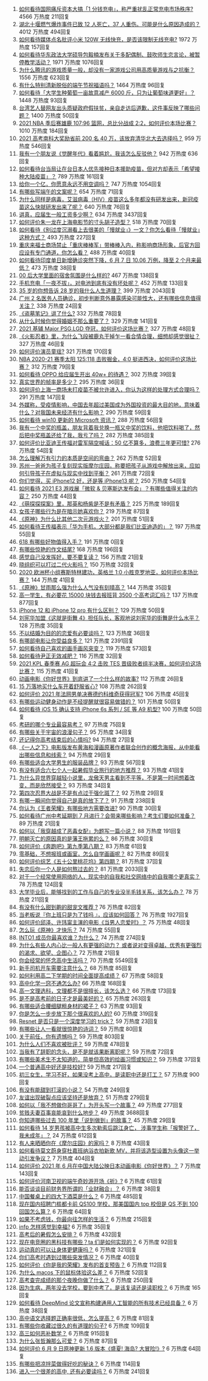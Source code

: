 1. [如何看待国网痛斥资本大搞「1 分钱充电」，称严重扰乱正常充电市场秩序?](https://www.zhihu.com/question/464766118) 4566 万热度 211回复
1. [湖北十堰燃气爆炸事件已致 12 人死亡，37 人重伤。可能是什么原因造成的？](https://www.zhihu.com/question/464751425) 4012 万热度 494回复
1. [如何看待媒体点名批评小米 120W 无线快充，是否该限制无线充电?](https://www.zhihu.com/question/464750035) 1972 万热度 157回复
1. [如何看待华东政法大学硕导包毅楠发布关于多配偶制、鼓吹师生恋言论，被暂停教学活动？](https://www.zhihu.com/question/463918672) 1971 万热度 1076回复
1. [为什么腾讯的游戏质量一般，却没有一家游戏公司用高质量游戏与之抗衡？](https://www.zhihu.com/question/437231835) 1556 万热度 623回复
1. [有什么特别清新脱俗的端午节祝福语吗？](https://www.zhihu.com/question/281359595) 1464 万热度 96回复
1. [如何看待「大学生种葡萄一亩故意减产 6000 斤，只为让葡萄味道更好」？](https://www.zhihu.com/question/464455061) 1448 万热度 93回复
1. [台湾艺人替网友出头质疑政府假扶贫，亲自走访后道歉，这件事反映了哪些问题？](https://www.zhihu.com/question/464604915) 1400 万热度 50回复
1. [2021 NBA 季后赛雄鹿 107:96 篮网，总比分战成 2:2，如何评价本场比赛？](https://www.zhihu.com/question/464891369) 1010 万热度 184回复
1. [2021 高考南科大奖励省前 200 名 40 万，该放弃清华北大去选择吗？](https://www.zhihu.com/question/464200988) 959 万热度 546回复
1. [我有一个朋友说《觉醒年代》看着尴尬，我该怎么反驳他？](https://www.zhihu.com/question/451585351) 942 万热度 636回复
1. [如何看待台当局让在台日本人优先接种日本援助疫苗，但对方却表示「希望接种大陆疫苗」？](https://www.zhihu.com/question/464492676) 789 万热度 161回复
1. [给你一个亿，你愿意永远不用空调吗？](https://www.zhihu.com/question/461752259) 747 万热度 1054回复
1. [有哪些写端午的文案呢？](https://www.zhihu.com/question/464227774) 654 万热度 71回复
1. [为什么同样是病毒，艾滋病毒（HIV）疫苗这么多年都没有研发出来，新冠疫苗这么快就研发出来了呢？](https://www.zhihu.com/question/464293186) 640 万热度 76回复
1. [讲真，应届生一般工资多少啊？](https://www.zhihu.com/question/58570383) 634 万热度 3437回复
1. [如何评价朱一龙在上海电影节的寸头胡子造型？](https://www.zhihu.com/question/464613394) 518 万热度 70回复
1. [如何看待《别过度沉溺看上去很美的「慢就业」》一文？你怎么看待「慢就业」这种方式？](https://www.zhihu.com/question/464448399) 493 万热度 227回复
1. [重庆来福士商场禁止「重庆棒棒军」带棒棒入内，称影响商场形象，后官方回应设有专门通道，你怎么看？](https://www.zhihu.com/question/464277644) 488 万热度 40回复
1. [如何看待印度单日新增确诊突然下降，6 月 7 日 10.06 万例，降至 2 个月来最低？](https://www.zhihu.com/question/464053148) 473 万热度 38回复
1. [00 后大学里面的宿舍氛围是什么样的?](https://www.zhihu.com/question/464374285) 467 万热度 138回复
1. [手机充电「一夜不拔」，对电池到底有没有坏处呢？](https://www.zhihu.com/question/351666337) 452 万热度 133回复
1. [35 岁的你想告诉 28 岁的我什么人生道理？](https://www.zhihu.com/question/345832687) 399 万热度 2043回复
1. [广州 2 名医务人员确诊，初步判断意外暴露感染可能性大，还有哪些信息值得关注？](https://www.zhihu.com/question/464902327) 338 万热度 24回复
1. [《盗墓笔记》讲了什么?](https://www.zhihu.com/question/32090742) 332 万热度 78回复
1. [从什么时候你觉得婚姻不那么重要了？](https://www.zhihu.com/question/454383382) 329 万热度 141回复
1. [2021 基辅 Major PSG.LGD 夺冠，如何评价这场比赛？](https://www.zhihu.com/question/464892135) 327 万热度 48回复
1. [《火影忍者》里，为什么飞段被鹿丸干掉乍一看合情合理，细想却感觉很扯？](https://www.zhihu.com/question/459621987) 327 万热度 46回复
1. [如何评价演员童瑶?](https://www.zhihu.com/question/374564039) 321 万热度 170回复
1. [NBA 2020-21 赛季太阳 125:118 击败掘金，4:0 挺进西决，如何评价这场比赛？](https://www.zhihu.com/question/464894466) 312 万热度 79回复
1. [如何看待 OPPO 给应届生开出 40w+ 的待遇？](https://www.zhihu.com/question/420016446) 302 万热度 39回复
1. [真实世界的帧率是多少？](https://www.zhihu.com/question/463432278) 295 万热度 36回复
1. [如何评价上海一商场未打疫苗不被允许进入，你认为这样的处理方式合理吗？](https://www.zhihu.com/question/463818396) 291 万热度 147回复
1. [外媒称，受疫情影响，中国去年超过美国成为外国投资的最大目的地，意味着什么？对我国未来经济有什么影响？](https://www.zhihu.com/question/457880259) 290 万热度 59回复
1. [如何看待 win10 更新的 Microsoft 资讯？](https://www.zhihu.com/question/464120290) 288 万热度 56回复
1. [我有一个中奖的瓶盖，朋友背着我兑换一瓶又中奖的饮料，他把饮料喝了，然后把中奖瓶盖还给了我，我亏了吗？](https://www.zhihu.com/question/459981000) 282 万热度 385回复
1. [如何评价比亚迪王传福对雷军隔空喊话：50 亿不算多，浪费三年更可惜?](https://www.zhihu.com/question/464298292) 276 万热度 54回复
1. [怎么理解万有引力的本质是空间的弯曲？](https://www.zhihu.com/question/330796123) 262 万热度 52回复
1. [苏州一爸爸为孩子复刻现实版摩尔庄园，称要把孩子从游戏中解放出来，应如何引导孩子在虚拟与现实中找到平衡？](https://www.zhihu.com/question/464491170) 261 万热度 72回复
1. [你们觉得，买 iPhone12 好，还是等 iPhone13 呢？](https://www.zhihu.com/question/426253380) 250 万热度 54回复
1. [如何看待 2021 E3 游戏展「微软 & 贝塞斯达发布会」？有哪些值得关注的内容？](https://www.zhihu.com/question/464870968) 250 万热度 44回复
1. [《萌探探探案》里，那英和杨紫是不是有矛盾？](https://www.zhihu.com/question/464554526) 225 万热度 189回复
1. [女孩子哪些行为是在暗示她喜欢你？](https://www.zhihu.com/question/457449556) 219 万热度 87回复
1. [《原神》为什么比其他二次元游戏火？](https://www.zhihu.com/question/463779591) 201 万热度 51回复
1. [如何看待王传福表示「华为手机，大部分都是我们比亚迪造的」？](https://www.zhihu.com/question/464283085) 197 万热度 55回复
1. [618 有哪些好物值得入手？](https://www.zhihu.com/roundtable/618buy) 191 万热度 0回复
1. [有哪些惊艳的作文结尾?](https://www.zhihu.com/question/369181074) 168 万热度 196回复
1. [感觉自己没发挥好，要不要复读？](https://www.zhihu.com/question/464121867) 156 万热度 21回复
1. [晓组织可以打过二代火影吗？](https://www.zhihu.com/question/462986796) 150 万热度 32回复
1. [2020 欧洲杯小组赛斯特林建功，英格兰 1:0 小胜克罗地亚，如何评价本场比赛？](https://www.zhihu.com/question/464785707) 144 万热度 41回复
1. [《原神》甘雨那么强为什么人气没有刻晴高？](https://www.zhihu.com/question/464391717) 144 万热度 35回复
1. [高一学生，有必要花 15000 块钱去报班背 3500 个高考词汇吗？](https://www.zhihu.com/question/460422473) 137 万热度 877回复
1. [iPhone 12 和 iPhone 12 pro 有什么区别？](https://www.zhihu.com/question/425539076) 129 万热度 50回复
1. [刘宪华加盟《这就是街舞 4》担任队长，客观地说刘宪华的街舞是什么水平？](https://www.zhihu.com/question/464486529) 128 万热度 35回复
1. [不以结婚为目的的恋爱有必要谈吗？](https://www.zhihu.com/question/349668499) 123 万热度 36回复
1. [有哪部电影让你受益良多？](https://www.zhihu.com/question/303835412) 121 万热度 2391回复
1. [如何看待自己喜欢的画手画风突变？](https://www.zhihu.com/question/307511431) 119 万热度 573回复
1. [如何看待尹正无效减肥？](https://www.zhihu.com/question/464743137) 116 万热度 32回复
1. [2021 KPL 春季赛 AG 超玩会 4:2 击败 TES 晋级败者组半决赛，如何评价这场比赛？](https://www.zhihu.com/question/464861706) 115 万热度 41回复
1. [动画电影《你好世界》到底讲了一个什么样的故事?](https://www.zhihu.com/question/464262833) 112 万热度 26回复
1. [15 万落地买什么车开着舒服省心?](https://www.zhihu.com/question/441839447) 108 万热度 262回复
1. [如何评价 2021 年法网男单决赛德约科维奇获得冠军?](https://www.zhihu.com/question/464882084) 106 万热度 45回复
1. [有哪些运动健身动作是不经提醒就很容易做错的？](https://www.zhihu.com/question/270921440) 101 万热度 50回复
1. [如何看待 iOS 15 确认支持 iPhone 6s 系列 / SE 等 A9 机型?](https://www.zhihu.com/question/463795738) 100 万热度 50回复
1. [考研的哪个专业最容易考？](https://www.zhihu.com/question/322507815) 97 万热度 75回复
1. [有哪些关于宇宙的浪漫句子？](https://www.zhihu.com/question/441262929) 95 万热度 34回复
1. [还记得你高考结束后的心情吗?](https://www.zhihu.com/question/464556915) 94 万热度 27回复
1. [《一人之下》电影版发布黄海和漫画原著作者联合创作的概念海报，从中能看出哪些信息和线索？](https://www.zhihu.com/question/464799145) 94 万热度 29回复
1. [有哪些适合大学男生的服装品牌？](https://www.zhihu.com/question/282681681) 93 万热度 567回复
1. [有没有适合六七个人一起暑假毕业旅行的地方推荐？](https://www.zhihu.com/question/460217937) 93 万热度 41回复
1. [为什么异世界穿越轻小说里，龙傲天男主看到不平等，不是第一时间想着改变，而是欣然接受？](https://www.zhihu.com/question/464353705) 93 万热度 34回复
1. [第四次忍界大战是不是有点过于强化斑了？](https://www.zhihu.com/question/463167494) 92 万热度 29回复
1. [有哪一瞬间你觉得自己是真的放下了？](https://www.zhihu.com/question/462689698) 91 万热度 238回复
1. [你认为《王者荣耀》有哪些地方需要改进?](https://www.zhihu.com/question/458625117) 90 万热度 30回复
1. [如何看待广州中考延期到 7 月进行？会带来哪些影响？考生们要如何准备？](https://www.zhihu.com/question/464957932) 89 万热度 21回复
1. [如何以「我穿越成了恶毒女配」为题写一篇小说？](https://www.zhihu.com/question/434090318) 88 万热度 191回复
1. [明朝灭亡的原因真的是藩王拖累的么？](https://www.zhihu.com/question/458323327) 86 万热度 30回复
1. [如何评价《奔跑吧》第九季第八期？](https://www.zhihu.com/question/464526784) 83 万热度 61回复
1. [零基础，不想报班或画室，怎么自学画画呢？](https://www.zhihu.com/question/22053236) 82 万热度 89回复
1. [如何评价综艺《五十公里桃花坞》第四期？](https://www.zhihu.com/question/464676192) 81 万热度 37回复
1. [失恋后你一个人是如何熬过去的？](https://www.zhihu.com/question/337271526) 81 万热度 2033回复
1. [对于一个经常使用网络的人，现实中的自我和社交网络中的自我哪个更真实？](https://www.zhihu.com/question/22669483) 78 万热度 124回复
1. [大学毕业后，能够找到的工作与自己的专业没半毛钱关系，该怎么办？](https://www.zhihu.com/question/453483009) 78 万热度 211回复
1. [有没有什么甜到齁的甜宠文推荐   ?](https://www.zhihu.com/question/362988648) 76 万热度 82回复
1. [当老板说『你上班只是为了钱吗 』，应该如何回答？](https://www.zhihu.com/question/459271480) 76 万热度 1927回复
1. [如何评价邱泽、许玮甯主演的电影《当男人恋爱时》？](https://www.zhihu.com/question/461879258) 75 万热度 48回复
1. [怎么玩《原神》才快乐？](https://www.zhihu.com/question/458800508) 74 万热度 55回复
1. [INTO1 成员你最喜欢谁？为什么？](https://www.zhihu.com/question/459155590) 74 万热度 274回复
1. [为什么有些人内心比一般人有更强的动力？ 或者说对变得卓越，优秀有更强烈的渴求、欲望、企图心？](https://www.zhihu.com/question/19670723) 72 万热度 21回复
1. [你会经常的怀念高中生活吗？](https://www.zhihu.com/question/430748904) 70 万热度 5549回复
1. [新手司机开车需要注意什么？](https://www.zhihu.com/question/418373990) 68 万热度 85回复
1. [如何利用高二下学期的时间全面提高成绩？](https://www.zhihu.com/question/313416625) 67 万热度 58回复
1. [高中化学一窍不通怎么办?](https://www.zhihu.com/question/352785195) 66 万热度 168回复
1. [高一文理选科，文理都不是很擅长，该怎么选？](https://www.zhihu.com/question/463506260) 66 万热度 173回复
1. [是不是高考前的日子才是最美好的？](https://www.zhihu.com/question/463570391) 65 万热度 263回复
1. [有哪些适合腰细腿粗身材的裙子？](https://www.zhihu.com/question/451854465) 63 万热度 93回复
1. [你是怎么一步步放下那个很喜欢的人的?](https://www.zhihu.com/question/462214825) 60 万热度 319回复
1. [Resnet 是否只是一个深度学习的 trick？](https://www.zhihu.com/question/459892388) 59 万热度 23回复
1. [有哪些让人一看就很惊艳的诗词？](https://www.zhihu.com/question/458249179) 59 万热度 80回复
1. [关于前任，你有遗憾吗？](https://www.zhihu.com/question/458229866) 59 万热度 803回复
1. [为什么人们不喜欢被批评？](https://www.zhihu.com/question/22987136) 59 万热度 478回复
1. [当我有了辞职的念头，是不是就该果断离职呢？](https://www.zhihu.com/question/399873490) 59 万热度 72回复
1. [有哪些美术生不太知道的，简单但高效的绘画习惯或知识？](https://www.zhihu.com/question/291527457) 59 万热度 37回复
1. [一个普通高中好还是技校好?](https://www.zhihu.com/question/463491459) 59 万热度 217回复
1. [初三女生，学习不好，如果没考上高中，是读职中还是打工？](https://www.zhihu.com/question/458989163) 57 万热度 900回复
1. [有没有能甜到打滚的小说？](https://www.zhihu.com/question/440275476) 54 万热度 249回复
1. [友谊出现破裂点应该坚持还是放弃？](https://www.zhihu.com/question/462488888) 51 万热度 279回复
1. [如何以「我不想做你哥哥了」为开头写一个故事？](https://www.zhihu.com/question/450075897) 49 万热度 277回复
1. [贫贱夫妻百事哀能哀到什么地步？](https://www.zhihu.com/question/363473759) 49 万热度 3688回复
1. [你知道哪些过去 100 年里「说到做到」的故事？](https://www.zhihu.com/question/464242642) 45 万热度 29回复
1. [如何看待 14 岁男孩被高中生多次勒索后跳江身亡， 涉事学生称「报警好了，我未成年」？](https://www.zhihu.com/question/464277122) 24 万热度 612回复
1. [有人来晒晒你在《摩尔庄园》的家吗？](https://www.zhihu.com/question/463512086) 8 万热度 43回复
1. [如何看待莫文蔚身穿杜嘉班纳浴衣拍新歌 MV，并将该造型设置为头像这一举动引发争议？](https://www.zhihu.com/question/464608586) 7 万热度 404回复
1. [如何评价 2021 年 6 月在中国大陆公映日本动画电影《你好世界》？](https://www.zhihu.com/question/462217412) 7 万热度 143回复
1. [如何评价河南卫视的端午奇妙游开场《祈》?](https://www.zhihu.com/question/464708590) 6 万热度 61回复
1. [能否谈谈目前财务界所谓的「业财融合」？](https://www.zhihu.com/question/276174221) 6 万热度 38回复
1. [中国餐桌上的四大下酒菜是什么？](https://www.zhihu.com/question/462205949) 6 万热度 485回复
1. [现在国内招聘门槛都卡前 QS100 学校，那美国国内 top 校但是 QS 不到 100 回国怎么算？](https://www.zhihu.com/question/463057342) 6 万热度 64回复
1. [如果不考虑钱，你最向往怎样的生活？](https://www.zhihu.com/question/463878603) 6 万热度 215回复
1. [infp 怎样感觉到幸福?](https://www.zhihu.com/question/462853839) 6 万热度 35回复
1. [高考后的暑假怎么安排？](https://www.zhihu.com/question/398637488) 6 万热度 432回复
1. [现在电竞圈的黑科技有哪些？ta 们是如何实现的？](https://www.zhihu.com/question/464083941) 6 万热度 92回复
1. [运动真的可以让身体更健康吗？](https://www.zhihu.com/question/453841541) 6 万热度 321回复
1. [你们高考时遇到过哪些突发情况？](https://www.zhihu.com/question/284637836) 6 万热度 40回复
1. [如何评价《你是我的荣耀》发布的首支预告？](https://www.zhihu.com/question/463728391) 6 万热度 112回复
1. [为什么 macos 下的鼠标体验这么差？](https://www.zhihu.com/question/461920973) 6 万热度 52回复
1. [高考查完成绩的那个夜晚你做了什么？](https://www.zhihu.com/question/455878400) 6 万热度 250回复
1. [因为生病，两年没去学校，要到中考了，是该复读还是读职校？](https://www.zhihu.com/question/463028338) 6 万热度 165回复
1. [如何看待 DeepMind 论文宣称构建通用人工智能的所有技术已经具备？](https://www.zhihu.com/question/464616760) 6 万热度 38回复
1. [高中语文选择题正确率很低，怎么提高？](https://www.zhihu.com/question/268757871) 6 万热度 81回复
1. [有哪些你收藏过很久的有道理的句子?](https://www.zhihu.com/question/458504321) 6 万热度 109回复
1. [高三如何恶补数学？](https://www.zhihu.com/question/27285776) 6 万热度 915回复
1. [为什么张哲瀚那么可爱？](https://www.zhihu.com/question/457147181) 6 万热度 87回复
1. [如何评价 6 月 9 日原神更新 1.6 版本《盛夏! 海岛? 大冒险!》?](https://www.zhihu.com/question/464000878) 6 万热度 64回复
1. [有哪些把凉拌菜做得好吃的秘诀？](https://www.zhihu.com/question/327948969) 6 万热度 114回复
1. [进入一个很差的高中, 还有必要读吗？](https://www.zhihu.com/question/463427251) 6 万热度 241回复